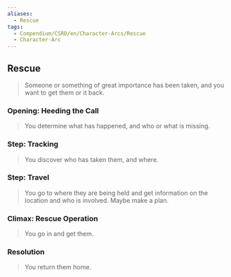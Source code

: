 ```yaml
---
aliases:
  - Rescue
tags:
  - Compendium/CSRD/en/Character-Arcs/Rescue
  - Character-Arc
---
```

## Rescue  
>Someone or something of great importance has been taken, and you want to get them or it back.  
### Opening: Heeding the Call    
>You determine what has happened, and who or what is missing.  
### Step: Tracking    
>You discover who has taken them, and where.  
### Step: Travel    
>You go to where they are being held and get information on the location and who is involved. Maybe make a plan.  
### Climax: Rescue Operation    
>You go in and get them.   
### Resolution    
>You return them home.